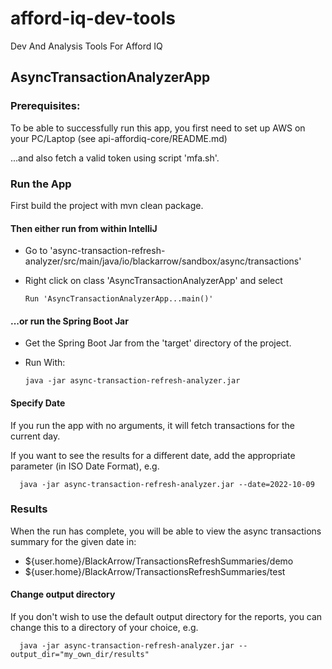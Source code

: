 # afford-iq-dev-tools
Dev And Analysis Tools For Afford IQ

## AsyncTransactionAnalyzerApp

### Prerequisites:

To be able to successfully run this app, you first need to set up AWS on your PC/Laptop (see api-affordiq-core/README.md)

...and also fetch a valid token using script 'mfa.sh'. 

### Run the App

First build the project with mvn clean package.

#### Then either run from within IntelliJ
- Go to 'async-transaction-refresh-analyzer/src/main/java/io/blackarrow/sandbox/async/transactions'
- Right click on class 'AsyncTransactionAnalyzerApp' and select 
      
      Run 'AsyncTransactionAnalyzerApp...main()'


#### ...or run the Spring Boot Jar
- Get the Spring Boot Jar from the 'target' directory of the project. 
- Run With:   

      java -jar async-transaction-refresh-analyzer.jar

#### Specify Date

If you run the app with no arguments, it will fetch transactions for the current day.

If you want to see the results for a different date, add the appropriate parameter (in ISO Date Format), e.g.

      java -jar async-transaction-refresh-analyzer.jar --date=2022-10-09

### Results

When the run has complete, you will be able to view the async transactions summary for the given date in:

-  ${user.home}/BlackArrow/TransactionsRefreshSummaries/demo
-  ${user.home}/BlackArrow/TransactionsRefreshSummaries/test

#### Change output directory

If you don't wish to use the default output directory for the reports, you can change this to a directory of your choice, e.g.

      java -jar async-transaction-refresh-analyzer.jar --output_dir="my_own_dir/results"
      
      
      
